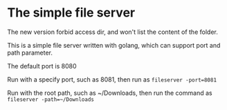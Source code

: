 # The simple file server

The new version forbid access dir, and won't list the content of the folder.

This is a simple file server written with golang, which can support port and path parameter.

The default port is 8080

Run with a specify port, such as 8081, then run as `fileserver -port=8081`

Run with the root path, such as ~/Downloads, then run the command as `fileserver -path=~/Downloads`
